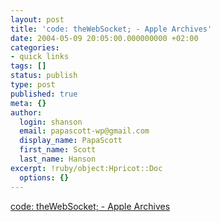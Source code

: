 ```yaml
---
layout: post
title: 'code: theWebSocket; - Apple Archives'
date: 2004-05-09 20:05:00.000000000 +02:00
categories:
- quick links
tags: []
status: publish
type: post
published: true
meta: {}
author:
  login: shanson
  email: papascott-wp@gmail.com
  display_name: PapaScott
  first_name: Scott
  last_name: Hanson
excerpt: !ruby/object:Hpricot::Doc
  options: {}
---
```

<p><a title="What to install on my PowerBook, Part 2" href="http://www.ahawkins.org/mt/archives/cat_apple.html">code: theWebSocket; - Apple Archives</a></p>

